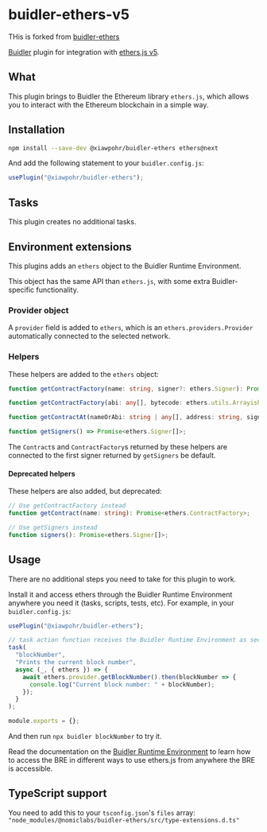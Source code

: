 # buidler-ethers-v5
THis is forked from [buidler-ethers](https://buidler.dev/plugins/nomiclabs-buidler-ethers.html)

[Buidler](http://getbuidler.com) plugin for integration with [ethers.js v5](https://github.com/ethers-io/ethers.js/).

## What

This plugin brings to Buidler the Ethereum library `ethers.js`, which allows you to interact with the Ethereum blockchain in a simple way.

## Installation

```bash
npm install --save-dev @xiawpohr/buidler-ethers ethers@next
```

And add the following statement to your `buidler.config.js`:

```js
usePlugin("@xiawpohr/buidler-ethers");
```

## Tasks

This plugin creates no additional tasks.

## Environment extensions

This plugins adds an `ethers` object to the Buidler Runtime Environment.

This object has the same API than `ethers.js`, with some extra Buidler-specific
functionality.

### Provider object

A `provider` field is added to `ethers`, which is an `ethers.providers.Provider`
automatically connected to the selected network.

### Helpers

These helpers are added to the `ethers` object:

```typescript
function getContractFactory(name: string, signer?: ethers.Signer): Promise<ethers.ContractFactory>;

function getContractFactory(abi: any[], bytecode: ethers.utils.Arrayish | string, signer?: ethers.Signer): Promise<ethers.ContractFactory>;

function getContractAt(nameOrAbi: string | any[], address: string, signer?: ethers.Signer): Promise<ethers.Contract>;

function getSigners() => Promise<ethers.Signer[]>;
```

The `Contract`s and `ContractFactory`s returned by these helpers are connected to the first signer returned by `getSigners` be default.

#### Deprecated helpers

These helpers are also added, but deprecated:

```typescript
// Use getContractFactory instead
function getContract(name: string): Promise<ethers.ContractFactory>;

// Use getSigners instead
function signers(): Promise<ethers.Signer[]>;
```

## Usage

There are no additional steps you need to take for this plugin to work.

Install it and access ethers through the Buidler Runtime Environment anywhere you need it (tasks, scripts, tests, etc). For example, in your `buidler.config.js`:

```js
usePlugin("@xiawpohr/buidler-ethers");

// task action function receives the Buidler Runtime Environment as second argument
task(
  "blockNumber",
  "Prints the current block number",
  async (_, { ethers }) => {
    await ethers.provider.getBlockNumber().then(blockNumber => {
      console.log("Current block number: " + blockNumber);
    });
  }
);

module.exports = {};
```

And then run `npx buidler blockNumber` to try it.

Read the documentation on the [Buidler Runtime Environment](https://buidler.dev/advanced/buidler-runtime-environment.html) to learn how to access the BRE in different ways to use ethers.js from anywhere the BRE is accessible.

## TypeScript support

You need to add this to your `tsconfig.json`'s `files` array: `"node_modules/@nomiclabs/buidler-ethers/src/type-extensions.d.ts"`
